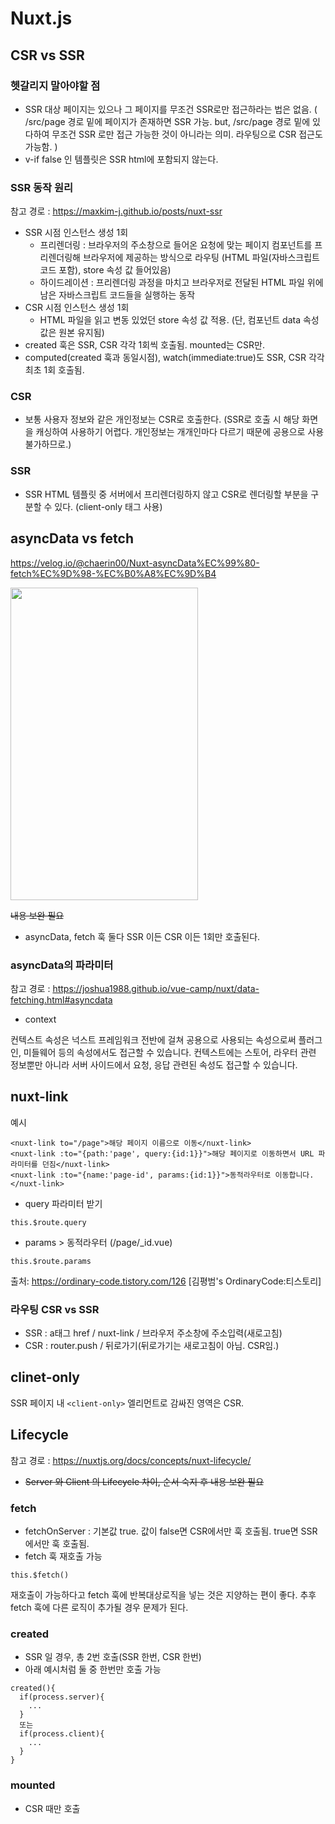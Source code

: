 # Nuxt.js

## CSR vs SSR

### 헷갈리지 말아야할 점
* SSR 대상 페이지는 있으나 그 페이지를 무조건 SSR로만 접근하라는 법은 없음. 
( /src/page 경로 밑에 페이지가 존재하면 SSR 가능. but, /src/page 경로 밑에 있다하여 무조건 SSR 로만 접근 가능한 것이 아니라는 의미. 라우팅으로 CSR 접근도 가능함. )
* v-if false 인 템플릿은 SSR html에 포함되지 않는다.

### SSR 동작 원리
참고 경로 : https://maxkim-j.github.io/posts/nuxt-ssr

* SSR 시점 인스턴스 생성 1회
  * 프리렌더링 : 브라우저의 주소창으로 들어온 요청에 맞는 페이지 컴포넌트를 프리렌더링해 브라우저에 제공하는 방식으로 라우팅
    (HTML 파일(자바스크립트 코드 포함), store 속성 값 들어있음)
  * 하이드레이션 : 프리렌더링 과정을 마치고 브라우저로 전달된 HTML 파일 위에 남은 자바스크립트 코드들을 실행하는 동작
* CSR 시점 인스턴스 생성 1회 
  * HTML 파일을 읽고 변동 있었던 store 속성 값 적용. (단, 컴포넌트 data 속성 값은 원본 유지됨)
* created 훅은 SSR, CSR 각각 1회씩 호출됨. mounted는 CSR만.
* computed(created 훅과 동일시점), watch(immediate:true)도 SSR, CSR 각각 최초 1회 호출됨.

### CSR
* 보통 사용자 정보와 같은 개인정보는 CSR로 호출한다. (SSR로 호출 시 해당 화면을 캐싱하여 사용하기 어렵다. 개인정보는 개개인마다 다르기 때문에 공용으로 사용불가하므로.)

### SSR
* SSR HTML 템플릿 중 서버에서 프리렌더링하지 않고 CSR로 렌더링할 부분을 구분할 수 있다. (client-only 태그 사용)

## asyncData vs fetch

https://velog.io/@chaerin00/Nuxt-asyncData%EC%99%80-fetch%EC%9D%98-%EC%B0%A8%EC%9D%B4

<img src="https://user-images.githubusercontent.com/67194249/178662727-ab4794f5-31d4-49e8-90f4-824d144eacfe.png" width="300" height="500">

~~내용 보완 필요~~

* asyncData, fetch 훅 둘다 SSR 이든 CSR 이든 1회만 호출된다.

### asyncData의 파라미터

참고 경로 : https://joshua1988.github.io/vue-camp/nuxt/data-fetching.html#asyncdata

* context

컨텍스트 속성은 넉스트 프레임워크 전반에 걸쳐 공용으로 사용되는 속성으로써 플러그인, 미들웨어 등의 속성에서도 접근할 수 있습니다. 컨텍스트에는 스토어, 라우터 관련 정보뿐만 아니라 서버 사이드에서 요청, 응답 관련된 속성도 접근할 수 있습니다.

## nuxt-link

예시
~~~
<nuxt-link to="/page">해당 페이지 이름으로 이동</nuxt-link>
<nuxt-link :to="{path:'page', query:{id:1}}">해당 페이지로 이동하면서 URL 파라미터를 던짐</nuxt-link>
<nuxt-link :to="{name:'page-id', params:{id:1}}">동적라우터로 이동합니다.</nuxt-link>
~~~
* query 파라미터 받기
~~~
this.$route.query
~~~

* params > 동적라우터 (/page/_id.vue)
~~~
this.$route.params
~~~

출처: https://ordinary-code.tistory.com/126 [김평범's OrdinaryCode:티스토리]

### 라우팅 CSR vs SSR
* SSR : a태그 href / nuxt-link / 브라우저 주소창에 주소입력(새로고침)
* CSR : router.push / 뒤로가기(뒤로가기는 새로고침이 아님. CSR임.)

## clinet-only
SSR 페이지 내 `<client-only>` 엘리먼트로 감싸진 영역은 CSR.


## Lifecycle

참고 경로 : https://nuxtjs.org/docs/concepts/nuxt-lifecycle/

* ~~Server 와 Client 의 Lifecycle 차이, 순서 숙지 후 내용 보완 필요~~

### fetch
* fetchOnServer : 기본값 true. 값이 false면 CSR에서만 훅 호출됨. true면 SSR에서만 훅 호출됨.
* fetch 훅 재호출 가능
```
this.$fetch()
```
재호출이 가능하다고 fetch 훅에 반복대상로직을 넣는 것은 지양하는 편이 좋다. 추후 fetch 훅에 다른 로직이 추가될 경우 문제가 된다.

### created
* SSR 일 경우, 총 2번 호출(SSR 한번, CSR 한번)
* 아래 예시처럼 둘 중 한번만 호출 가능
```
created(){
  if(process.server){
    ...
  }
  또는
  if(process.client){
    ...
  }
}
```

### mounted
* CSR 때만 호출


